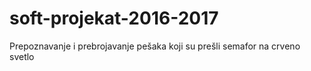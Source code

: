 # soft-projekat-2016-2017
Prepoznavanje i prebrojavanje pešaka koji su prešli semafor na crveno svetlo
